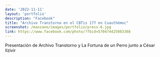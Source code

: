 ```yaml
---
date: '2022-11-11'
layout: 'portfolio'
description: "Facebook"
title: "Archivo Transtorno en el CBTis 177 en Cuauthémoc"
screenshot: /manzano/images/portfolio/press-6.jpg
link: https://www.facebook.com/photo/?fbid=570474425083368
---
```


Presentación de Archivo Transtorno y La Fortuna de un Perro junto a César Ilzivir
